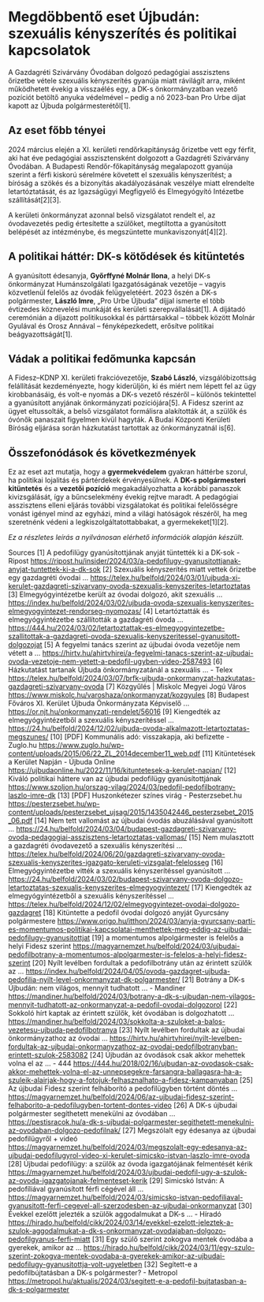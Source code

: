 # Megdöbbentő eset Újbudán: szexuális kényszerítés és politikai kapcsolatok

A Gazdagréti Szivárvány Óvodában dolgozó pedagógiai asszisztens őrizetbe vétele szexuális kényszerítés gyanúja miatt rávilágít arra, miként működhetett évekig a visszaélés egy, a DK-s önkormányzatban vezető pozíciót betöltő anyuka védelmével – pedig a nő 2023-ban Pro Urbe díjat kapott az Újbuda polgármesterétől[1].

## Az eset főbb tényei
2024 március elején a XI. kerületi rendőrkapitányság őrizetbe vett egy férfit, aki hat éve pedagógiai asszisztensként dolgozott a Gazdagréti Szivárvány Óvodában. A Budapesti Rendőr-főkapitányság megalapozott gyanúja szerint a férfi kiskorú sérelmére követett el szexuális kényszerítést; a bíróság a szökés és a bizonyítás akadályozásának veszélye miatt elrendelte letartóztatását, és az Igazságügyi Megfigyelő és Elmegyógyító Intézetbe szállítását[2][3].

A kerületi önkormányzat azonnal belső vizsgálatot rendelt el, az óvodavezetés pedig értesítette a szülőket, megtiltotta a gyanúsított belépését az intézménybe, és megszüntette munkaviszonyát[4][2].

## A politikai háttér: DK-s kötődések és kitüntetés
A gyanúsított édesanyja, **Győrffyné Molnár Ilona**, a helyi DK-s önkormányzat Humánszolgálati Igazgatóságának vezetője – vagyis közvetlenül felelős az óvodák felügyeletéért. 2023 őszén a DK-s polgármester, **László Imre**, „Pro Urbe Újbuda” díjjal ismerte el több évtizedes köznevelési munkáját és kerületi szerepvállalását[1]. A díjátadó ceremónián a díjazott politikusokkal és párttársakkal – többek között Molnár Gyulával és Orosz Annával – fényképezkedett, erősítve politikai beágyazottságát[1].

## Vádak a politikai fedőmunka kapcsán
A Fidesz–KDNP XI. kerületi frakcióvezetője, **Szabó László**, vizsgálóbizottság felállítását kezdeményezte, hogy kiderüljön, ki és miért nem lépett fel az ügy kirobbanásáig, és volt-e nyomás a DK-s vezető részéről – különös tekintettel a gyanúsított anyjának önkormányzati pozíciójára[5]. A Fidesz szerint az ügyet eltussolták, a belső vizsgálatot formálisra alakították át, a szülők és óvónők panaszait figyelmen kívül hagyták. A Budai Központi Kerületi Bíróság eljárása során házkutatást tartottak az önkormányzatnál is[6].

## Összefonódások és következmények
Ez az eset azt mutatja, hogy a **gyermekvédelem** gyakran háttérbe szorul, ha politikai lojalitás és pártérdekek érvényesülnek. A **DK-s polgármesteri kitüntetés** és a **vezetői pozíció** megakadályozhatta a korábbi panaszok kivizsgálását, így a bűncselekmény évekig rejtve maradt. A pedagógiai asszisztens elleni eljárás további vizsgálatokat és politikai felelősségre vonást igényel mind az egyházi, mind a világi hatóságok részéről, ha meg szeretnénk védeni a legkiszolgáltatottabbakat, a gyermekeket[1][2].

*Ez a részletes leírás a nyilvánosan elérhető információk alapján készült.*

Sources
[1] A pedofilügy gyanúsítottjának anyját tüntették ki a DK-sok - Ripost https://ripost.hu/insider/2024/03/a-pedofilugy-gyanusitottjanak-anyjat-tuntettek-ki-a-dk-sok
[2] Szexuális kényszerítés miatt vettek őrizetbe egy gazdagréti óvodai ... https://telex.hu/belfold/2024/03/01/ujbuda-xi-kerulet-gazdagreti-szivarvany-ovoda-szexualis-kenyszerites-letartoztatas
[3] Elmegyógyintézetbe került az óvodai dolgozó, akit szexuális ... https://index.hu/belfold/2024/03/02/ujbuda-ovoda-szexualis-kenyszerites-elmegyogyintezet-rendorseg-nyomozas/
[4] Letartóztatták és elmegyógyintézetbe szállították a gazdagréti óvoda ... https://444.hu/2024/03/02/letartoztattak-es-elmegyogyintezetbe-szallitottak-a-gazdagreti-ovoda-szexualis-kenyszeritessel-gyanusitott-dolgozojat
[5] A fegyelmi tanács szerint az újbudai óvoda vezetője nem vétett a ... https://hirtv.hu/ahirtvhirei/a-fegyelmi-tanacs-szerint-az-ujbudai-ovoda-vezetoje-nem-vetett-a-pedofil-ugyben-video-2587493
[6] Házkutatást tartanak Újbuda önkormányzatánál a szexuális ... - Telex https://telex.hu/belfold/2024/03/07/brfk-ujbuda-onkormanyzat-hazkutatas-gazdagreti-szivarvany-ovoda
[7] Közgyűlés | Miskolc Megyei Jogú Város https://www.miskolc.hu/varoshaza/onkormanyzat/kozgyules
[8] Budapest Főváros XI. Kerület Újbuda Önkormányzata Képviselő ... https://or.njt.hu/onkormanyzati-rendelet/56016
[9] Kiengedték az elmegyógyintézetből a szexuális kényszerítéssel ... https://24.hu/belfold/2024/12/02/ujbuda-ovoda-alkalmazott-letartoztatas-megszunes/
[10] [PDF] Kommunális adó: visszakapja, aki befizette - Zuglo.hu https://www.zuglo.hu/wp-content/uploads/2015/06/22_ZL_2014december11_web.pdf
[11] Kitüntetések a Kerület Napján - Újbuda Online https://ujbudaonline.hu/2022/11/16/kituntetesek-a-kerulet-napjan/
[12] Kiváló politikai háttere van az újbudai pedofilügy gyanúsítottjának https://www.szoljon.hu/orszag-vilag/2024/03/pedofil-pedofilbotrany-laszlo-imre-dk
[13] [PDF] Huszonkétezer színes virág - Pesterzsebet.hu https://pesterzsebet.hu/wp-content/uploads/pesterzsebet_ujsag/2015/1435042446_pesterzsebet_2015_06.pdf
[14] Nem tett vallomást az újbudai óvodás abuzálásával gyanúsított ... https://24.hu/belfold/2024/03/04/budapest-gazdagreti-szivarvany-ovoda-pedagogiai-asszisztens-letartoztatas-vallomas/
[15] Nem mulasztott a gazdagréti óvodavezető a szexuális kényszerítési ... https://telex.hu/belfold/2024/06/20/gazdagreti-szivarvany-ovoda-szexualis-kenyszerites-igazgato-keruleti-vizsgalat-felelosseg
[16] Elmegyógyintézetbe vitték a szexuális kényszerítéssel gyanúsított ... https://24.hu/belfold/2024/03/02/budapest-szivarvany-ovoda-dolgozo-letartoztatas-szexualis-kenyszerites-elmegyogyintezet/
[17] Kiengedték az elmegyógyintézetből a szexuális kényszerítéssel ... https://telex.hu/belfold/2024/12/02/elmegyogyintezet-ovodai-dolgozo-gazdagret
[18] Kitüntette a pedofil óvodai dolgozó anyját Gyurcsány polgármestere https://www.origo.hu/itthon/2024/03/anyja-gyurcsany-parti-es-momentumos-politikai-kapcsolatai-menthettek-meg-eddig-az-ujbudai-pedofilugy-gyanusitottjat
[19] a momentumos alpolgármester is felelős a helyi Fidesz szerint https://magyarnemzet.hu/belfold/2024/03/ujbudai-pedofilbotrany-a-momentumos-alpolgarmester-is-felelos-a-helyi-fidesz-szerint
[20] Nyílt levélben fordultak a pedofilbotrány után az érintett szülők az ... https://index.hu/belfold/2024/04/05/ovoda-gazdagret-ujbuda-pedofilia-nyilt-level-onkormanyzat-dk-polgarmester/
[21] Botrány a DK-s Újbudán: nem világos, mennyit tudhatott ... - Mandiner https://mandiner.hu/belfold/2024/03/botrany-a-dk-s-ujbudan-nem-vilagos-mennyit-tudhatott-az-onkormanyzat-a-pedofil-ovodai-dolgozorol
[22] Sokkoló hírt kaptak az érintett szülők, két óvodában is dolgozhatott ... https://mandiner.hu/belfold/2024/03/sokkolta-a-szuloket-a-balos-vezetesu-ujbuda-pedofilbotranya
[23] Nyílt levélben fordultak az újbudai önkormányzathoz az óvodai ... https://hirtv.hu/ahirtvhirei/nyilt-levelben-fordultak-az-ujbudai-onkormanyzathoz-az-ovodai-pedofilbotranyban-erintett-szulok-2583082
[24] Újbudán az óvodások csak akkor mehettek volna el az ... - 444 https://444.hu/2018/02/16/ujbudan-az-ovodasok-csak-akkor-mehettek-volna-el-az-unnepsegekre-farsangra-ballagasra-ha-a-szuleik-alairjak-hogy-a-fotojuk-felhasznalhato-a-fidesz-kampanyaban
[25] Az újbudai Fidesz szerint felháborító a pedofilügyben történt döntés ... https://magyarnemzet.hu/belfold/2024/06/az-ujbudai-fidesz-szerint-felhaborito-a-pedofilugyben-tortent-dontes-video
[26] A DK-s újbudai polgármester segíthetett menekülni az óvodában ... https://pestisracok.hu/a-dk-s-ujbudai-polgarmester-segithetett-menekulni-az-ovodaban-dolgozo-pedofilnak/
[27] Megszólalt egy édesanya az újbudai pedofilügyről + videó https://magyarnemzet.hu/belfold/2024/03/megszolalt-egy-edesanya-az-ujbudai-pedofilugyrol-video-xi-kerulet-simicsko-istvan-laszlo-imre-ovoda
[28] Újbudai pedofilügy: a szülők az óvoda igazgatójának felmentését kérik https://magyarnemzet.hu/belfold/2024/03/ujbudai-pedofil-ugy-a-szulok-az-ovoda-igazgatojanak-felmenteset-kerik
[29] Simicskó István: A pedofíliával gyanúsított férfi cégével áll ... https://magyarnemzet.hu/belfold/2024/03/simicsko-istvan-pedofiliaval-gyanusitott-ferfi-cegevel-all-szerzodesben-az-ujbudai-onkormanyzat
[30] Évekkel ezelőtt jelezték a szülők aggodalmukat a DK-s ... - Híradó https://hirado.hu/belfold/cikk/2024/03/14/evekkel-ezelott-jeleztek-a-szulok-aggodalmukat-a-dk-s-onkormanyzat-ovodajaban-dolgozo-pedofilgyanus-ferfi-miatt
[31] Egy szülő szerint zokogva mentek óvodába a gyerekek, amikor az ... https://hirado.hu/belfold/cikk/2024/03/11/egy-szulo-szerint-zokogva-mentek-ovodaba-a-gyerekek-amikor-az-ujbudai-pedofilugy-gyanusitottja-volt-ugyeletben
[32] Segített-e a pedofilbújtatásban a DK-s polgármester? - Metropol https://metropol.hu/aktualis/2024/03/segitett-e-a-pedofil-bujtatasban-a-dk-s-polgarmester
